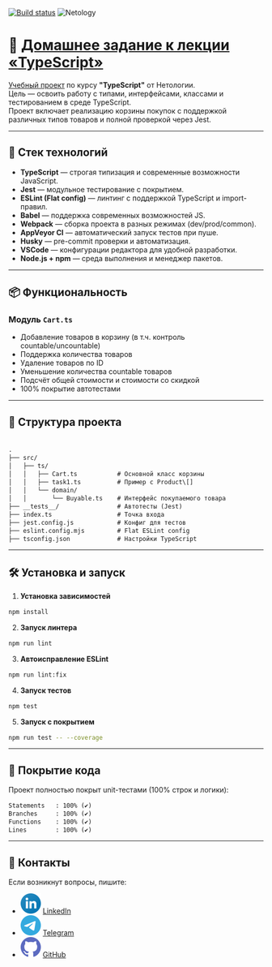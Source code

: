 [![Build status](https://ci.appveyor.com/api/projects/status/no2bewkpvjcrxd7k?svg=true)](https://ci.appveyor.com/project/dm-morozov/netology-50-typescript)
![Netology](https://img.shields.io/badge/Netology-JavaScript-blue)

# 🧾 [Домашнее задание к лекции «TypeScript»](./README_for_Netology.md)

[Учебный проект](./README_for_Netology.md) по курсу **"TypeScript"** от Нетологии.  
Цель — освоить работу с типами, интерфейсами, классами и тестированием в среде TypeScript.  
Проект включает реализацию корзины покупок с поддержкой различных типов товаров и полной проверкой через Jest.

---

## 🚀 Стек технологий

- **TypeScript** — строгая типизация и современные возможности JavaScript.
- **Jest** — модульное тестирование с покрытием.
- **ESLint (Flat config)** — линтинг с поддержкой TypeScript и import-правил.
- **Babel** — поддержка современных возможностей JS.
- **Webpack** — сборка проекта в разных режимах (dev/prod/common).
- **AppVeyor CI** — автоматический запуск тестов при пуше.
- **Husky** — pre-commit проверки и автоматизация.
- **VSCode** — конфигурации редактора для удобной разработки.
- **Node.js + npm** — среда выполнения и менеджер пакетов.


---

## 📦 Функциональность

### Модуль `Cart.ts`

- Добавление товаров в корзину (в т.ч. контроль countable/uncountable)
- Поддержка количества товаров
- Удаление товаров по ID
- Уменьшение количества countable товаров
- Подсчёт общей стоимости и стоимости со скидкой
- 100% покрытие автотестами

---

## 📁 Структура проекта

```

.
├── src/
│   ├── ts/
│   │   ├── Cart.ts           # Основной класс корзины
│   │   ├── task1.ts          # Пример с Product\[]
│   │   └── domain/
│   │       └── Buyable.ts    # Интерфейс покупаемого товара
├── __tests__/                # Автотесты (Jest)
├── index.ts                  # Точка входа
├── jest.config.js            # Конфиг для тестов
├── eslint.config.mjs         # Flat ESLint config
├── tsconfig.json             # Настройки TypeScript

````

---

## 🛠 Установка и запуск

1. **Установка зависимостей**
```bash
npm install
````

2. **Запуск линтера**

```bash
npm run lint
```

3. **Автоисправление ESLint**

```bash
npm run lint:fix
```

4. **Запуск тестов**

```bash
npm test
```

5. **Запуск с покрытием**

```bash
npm run test -- --coverage
```

---

## 🧪 Покрытие кода

Проект полностью покрыт unit-тестами (100% строк и логики):

```
Statements   : 100% (✔️)
Branches     : 100% (✔️)
Functions    : 100% (✔️)
Lines        : 100% (✔️)
```

---

## 📧 Контакты

Если возникнут вопросы, пишите:

* ![LinkedIn](./svg/linkedin-icon.svg) [LinkedIn](https://www.linkedin.com/in/dm-morozov/)
* ![Telegram](./svg/telegram.svg) [Telegram](https://t.me/dem2014)
* ![GitHub](./svg/github-icon.svg) [GitHub](https://github.com/dm-morozov/)
